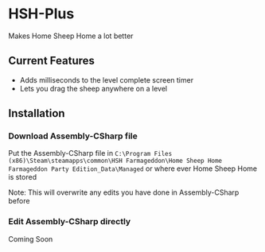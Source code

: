 # HSH-Plus
Makes Home Sheep Home a lot better

## Current Features
* Adds milliseconds to the level complete screen timer
* Lets you drag the sheep anywhere on a level

## Installation
### Download Assembly-CSharp file
Put the Assembly-CSharp file in `C:\Program Files (x86)\Steam\steamapps\common\HSH Farmageddon\Home Sheep Home Farmageddon Party Edition_Data\Managed` or where ever Home Sheep Home is stored

Note: This will overwrite any edits you have done in Assembly-CSharp before

### Edit Assembly-CSharp directly
Coming Soon
